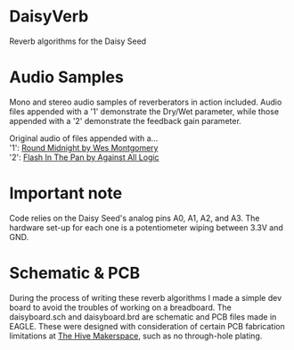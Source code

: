 # DaisyVerb
Reverb algorithms for the Daisy Seed

# Audio Samples
Mono and stereo audio samples of reverberators in action included. Audio files appended with a '1' demonstrate the Dry/Wet parameter, while those appended with a '2' demonstrate the feedback gain parameter.    
    
Original audio of files appended with a...    
'1': [Round Midnight by Wes Montgomery](https://www.youtube.com/watch?v=PMhMiBxuqkg)   
'2': [Flash In The Pan by Against All Logic](https://www.youtube.com/watch?v=LaSEOVulOY0)   

# Important note
Code relies on the Daisy Seed's analog pins A0, A1, A2, and A3. The hardware set-up for each one is a potentiometer wiping between 3.3V and GND.

# Schematic & PCB
During the process of writing these reverb algorithms I made a simple dev board to avoid the troubles of working on a breadboard. The daisyboard.sch and daisyboard.brd are schematic and PCB files made in EAGLE. These were designed with consideration of certain PCB fabrication limitations at [The Hive Makerspace](https://hive.ece.gatech.edu), such as no through-hole plating.


